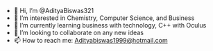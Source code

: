 - 👋 Hi, I’m @AdityaBiswas321
- 👀 I’m interested in Chemistry, Computer Science, and Business
- 🌱 I’m currently learning business with technology, C++ with Oculus
- 💞️ I’m looking to collaborate on any new ideas
- 📫 How to reach me: Adityabiswas1999@hotmail.com 

<!---
AdityaBiswas321/AdityaBiswas321 is a ✨ special ✨ repository because its `README.md` (this file) appears on your GitHub profile.
You can click the Preview link to take a look at your changes.
--->
